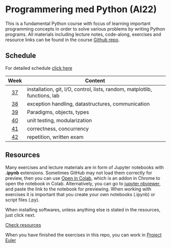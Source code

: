 # Programmering med Python (AI22)

This is a fundamental Python course with focus of learning important programming concepts in order to solve various problems by writing Python programs. All materials including lecture notes, code-along, exercises and resource links can be found in the course [Github repo][ghr].

[ghr]: https://github.com/pr0fez/AI24-Programmering



## Schedule

For detailed schedule [click here][time_sched]

[time_sched]: https://github.com/pr0fez/AI24-Programmering/blob/master/ScheduleAI24.md

|   Week   | Content                                                                                      |
| :------: | -------------------------------------------------------------------------------------------- |
| [37][w1] | installation, git, I/O, control, lists, random, matplotlib, functions, lab                             |
| [38][w2] | exception handling, datastructures, communication                           |
| [39][w3] | Paradigms, objects, types  |
| [40][w4] | unit testing, modularization
| [41][w5] | correctness, concurrency |                                                        
| [42][w6] | repetition, written exam                                              |

[w1]: https://github.com/pr0fez/AI24-Programmering/blob/master/Resources/Week1.md
[w2]: https://github.com/pr0fez/AI24-Programmering/blob/master/Resources/Week2.md
[w3]: https://github.com/pr0fez/AI24-Programmering/blob/master/Resources/Week3.md
[w4]: https://github.com/pr0fez/AI24-Programmering/blob/master/Resources/Week4.md
[w5]: https://github.com/pr0fez/AI24-Programmering/blob/master/Resources/Week5.md
[w6]: https://github.com/pr0fez/AI24-Programmering/blob/master/Resources/Week6.md

## Resources

Many exercises and lecture materials are in form of Jupyter notebooks with **.ipynb** extensions. Sometimes GitHub may not load them correctly for preview, then you can use [Open in Colab][colab_addon], which is an addon in Chrome to open the notebook in Colab. Alternatively, you can go to [jupyter nbviewer][nbviewer], and paste the link to the notebook for previewing. When working with exercises it is important that you create your own notebooks (.ipynb) or script files (.py).

[nbviewer]: https://nbviewer.jupyter.org/
[colab_addon]: https://chrome.google.com/webstore/detail/open-in-colab/iogfkhleblhcpcekbiedikdehleodpjo?hl=sv

When installing softwares, unless anything else is stated in the resources, just click next.

[Check resources](https://github.com/pr0fez/AI24-Programmering/tree/master/Resources)

When you have finished the exercises in this repo, you can work in [Project Euler](https://projecteuler.net/)
